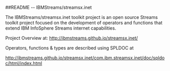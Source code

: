 ##README --  IBMStreams/streamsx.inet

The IBMStreams/streamsx.inet toolkit project is an open source Streams toolkit project focused on the development of operators and functions that extend IBM InfoSphere Streams internet capabilities.

Project Overview at: http://ibmstreams.github.io/streamsx.inet/

Operators, functions & types are described using SPLDOC at

http://ibmstreams.github.io/streamsx.inet/com.ibm.streamsx.inet/doc/spldoc/html/index.html



 
